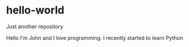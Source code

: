 # hello-world
Just another repository

Hello
I'm John and I love programming. I recently started to learn Python
